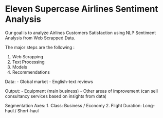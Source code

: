 # Eleven Supercase Airlines Sentiment Analysis

Our goal is to analyze Airlines Customers Satisfaction using NLP Sentiment Analysis from Web Scrapped Data.

The major steps are the following :

1. Web Scrapping
2. Text Processing
3. Models
4. Recommendations



Data:
	- Global market
	- English-text reviews

Output:
	- Equipment (main business)
	- Other areas of improvement (can sell consultancy services based on insights from data)

Segmentation Axes:
	1. Class: Business / Economy
  2. Flight Duration: Long-haul / Short-haul
